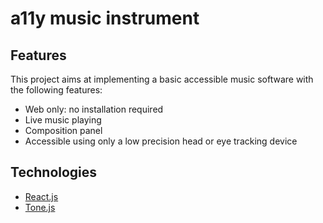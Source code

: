 # a11y music instrument

## Features

This project aims at implementing a basic accessible music software with the following features:

* Web only: no installation required
* Live music playing
* Composition panel
* Accessible using only a low precision head or eye tracking device


## Technologies

* [React.js](https://reactjs.org/)
* [Tone.js](https://tonejs.github.io/)

